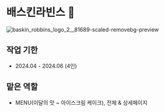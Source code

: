 # 배스킨라빈스 🍧

![baskin_robbins_logo_2__81689-scaled-removebg-preview](https://github.com/user-attachments/assets/741575ea-5d06-419f-8cdc-3f149c39914e)


##  작업 기한
- 2024.04 - 2024.06 (4인)

##  맡은 역할
- MENU(이달의 맛 ~ 아이스크림 케이크), 전체 & 상세페이지
